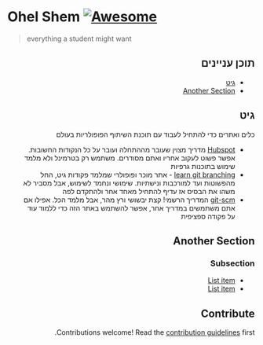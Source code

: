 # Ohel Shem [![Awesome](https://awesome.re/badge.svg)](https://awesome.re)

> everything a student might want

<div dir="rtl">

## תוכן עניינים

- [גיט](#גיט)
- [Another Section](#another-section)


## גיט

כלים ואתרים כדי להתחיל לעבוד עם תוכנת השיתוף הפופולריות בעולם
- [Hubspot](https://product.hubspot.com/blog/git-and-github-tutorial-for-beginners) מדריך מצוין שעובר מההתחלה ועובר על כל הנקודות החשובות. אפשר פשוט לעקוב אחריו ואתם מסודרים. משתמש רק בטרמינל ולא מלמד שימוש בתוכנות גרפיות
- [learn git branching](https://learngitbranching.js.org/) - אתר מוכר ופופולרי שמלמד פקודות גיט, החל מהפשוטות ועד למורכבות ונישתיות. שימושי ונחמד לשימוש, אבל מסביר לא משהו את הבסיס אז עדיף להתחיל מאחד אחר ולהתקדם לפה
- [git-scm](https://git-scm.com/docs/gittutorial) המדריך הרשמי! קצת יבשושי ורץ מהר, אבל מלמד הכל. אפילו אם אתם משתמשים במדריך אחר, אפשר להשתמש באתר הזה כדי ללמוד עוד על פקודה ספציפית


## Another Section

### Subsection

- [List item](http://example.com)
- [List item](http://example.com)


## Contribute

Contributions welcome! Read the [contribution guidelines](contributing.md) first.
</div>